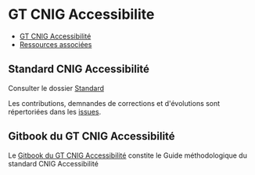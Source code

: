 # GT CNIG Accessibilite

- [GT CNIG Accessibilité](http://cnig.gouv.fr/gt-accessibilite-a18058.html)
- [Ressources associées](http://cnig.gouv.fr/ressources-accessibilite-a25335.html)

## Standard CNIG Accessibilité

Consulter le dossier [Standard](https://github.com/GT-CNIG-Accessibilite-TEAM/GT-CNIG-Accessibilite/tree/main/Standard)

Les contributions, demnandes de corrections et d'évolutions sont répertoriées dans les [issues](https://github.com/GT-CNIG-Accessibilite-TEAM/GT-CNIG-Accessibilite/issues).

## Gitbook du GT CNIG Accessibilité

Le [Gitbook du GT CNIG Accessibilité](https://app.gitbook.com/@cnig/s/guide-methodo-cnig-accessibilite/) constite le Guide méthodologique du standard CNIG Accessibilité


